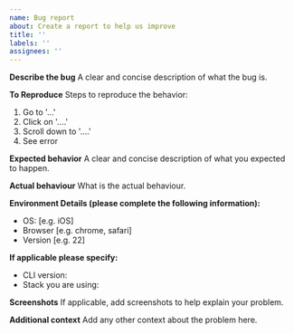 ```yaml
---
name: Bug report
about: Create a report to help us improve
title: ''
labels: ''
assignees: ''
---
```


**Describe the bug**
A clear and concise description of what the bug is.

**To Reproduce**
Steps to reproduce the behavior:
1. Go to '...'
2. Click on '....'
3. Scroll down to '....'
4. See error

**Expected behavior**
A clear and concise description of what you expected to happen.

**Actual behaviour**
What is the actual behaviour.

**Environment Details (please complete the following information):**
 - OS: [e.g. iOS]
 - Browser [e.g. chrome, safari]
 - Version [e.g. 22]

**If applicable please specify:**
 - CLI version:
 - Stack you are using:

**Screenshots**
If applicable, add screenshots to help explain your problem.

**Additional context**
Add any other context about the problem here.